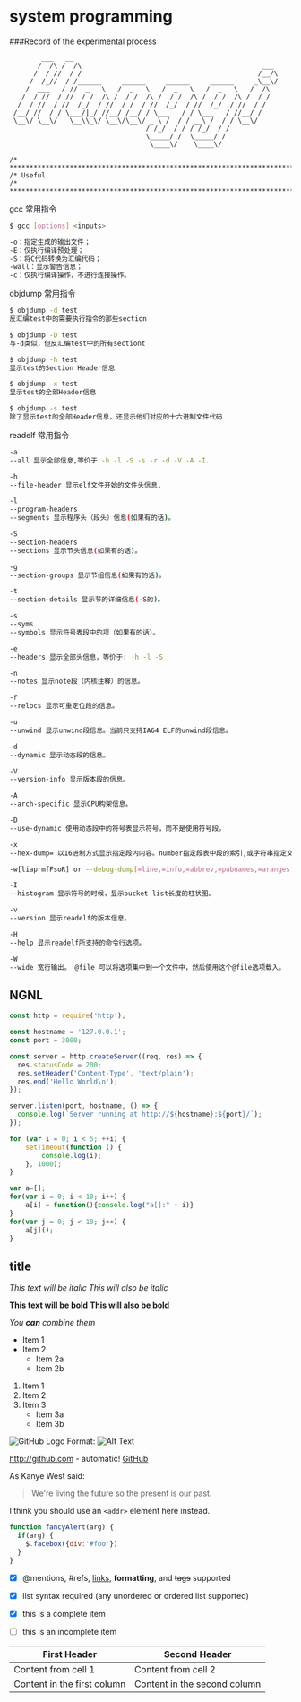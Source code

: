 # system programming


###Record of the experimental process


```
        ___   __
       /  /\ /  /\                                             ___
      /  / //  / /                                            /__/\
     /  /_//  / /______     ______     ______     ______     _\__\/
    /  ___   / //  _   \   /  _   \   /  _   \   /  _   \   /  /\
   /  / //  / //  / /  /\ /  / /  /\ /  / /  /\ /  / /  /\ /  / /
  /  / //  / //  /_/  / //  / /  / //  /_/  / //  /_/  / //  / /
 /__/ //  / / \___/|_/ //__/ /__/ / \___   / / \___   / //__/ /
 \__\/ \__\/   \__\\_\/ \__\/\__\/ _ \ /  / / __\ /  / / \__\/
                                  / /_/  / / / /_/  / /
                                  \_____/ /  \_____/ /     
                                   \____\/    \____\/

```

```
/* ****************************************************************************
/* Useful
/* ****************************************************************************/
```

gcc 常用指令
```bash
$ gcc [options] <inputs>    

-o：指定生成的输出文件；
-E：仅执行编译预处理；
-S：将C代码转换为汇编代码；
-wall：显示警告信息；
-c：仅执行编译操作，不进行连接操作。

```

objdump 常用指令
```bash
$ objdump -d test    
反汇编test中的需要执行指令的那些section    

$ objdump -D test    
与-d类似，但反汇编test中的所有sectiont    

$ objdump -h test    
显示test的Section Header信息

$ objdump -x test    
显示test的全部Header信息

$ objdump -s test    
除了显示test的全部Header信息，还显示他们对应的十六进制文件代码
```

readelf 常用指令
```bash
-a
--all 显示全部信息,等价于 -h -l -S -s -r -d -V -A -I.

-h
--file-header 显示elf文件开始的文件头信息.

-l
--program-headers
--segments 显示程序头（段头）信息(如果有的话)。

-S
--section-headers
--sections 显示节头信息(如果有的话)。

-g
--section-groups 显示节组信息(如果有的话)。

-t
--section-details 显示节的详细信息(-S的)。

-s
--syms
--symbols 显示符号表段中的项（如果有的话）。

-e
--headers 显示全部头信息，等价于: -h -l -S

-n
--notes 显示note段（内核注释）的信息。

-r
--relocs 显示可重定位段的信息。

-u
--unwind 显示unwind段信息。当前只支持IA64 ELF的unwind段信息。

-d
--dynamic 显示动态段的信息。

-V
--version-info 显示版本段的信息。

-A
--arch-specific 显示CPU构架信息。

-D
--use-dynamic 使用动态段中的符号表显示符号，而不是使用符号段。

-x
--hex-dump= 以16进制方式显示指定段内内容。number指定段表中段的索引,或字符串指定文件中的段名。

-w[liaprmfFsoR] or --debug-dump[=line,=info,=abbrev,=pubnames,=aranges,=macro,=frames,=frames-interp,=str,=loc,=Ranges] 显示调试段中指定的内容。

-I
--histogram 显示符号的时候，显示bucket list长度的柱状图。

-v
--version 显示readelf的版本信息。

-H
--help 显示readelf所支持的命令行选项。

-W
--wide 宽行输出。 @file 可以将选项集中到一个文件中，然后使用这个@file选项载入。
```

## NGNL
```js
const http = require('http');

const hostname = '127.0.0.1';
const port = 3000;

const server = http.createServer((req, res) => {
  res.statusCode = 200;
  res.setHeader('Content-Type', 'text/plain');
  res.end('Hello World\n');
});

server.listen(port, hostname, () => {
  console.log(`Server running at http://${hostname}:${port}/`);
});
```


```js
for (var i = 0; i < 5; ++i) {
    setTimeout(function () {
        console.log(i);
    }, 1000);  
}
```
```js
var a=[];  
for(var i = 0; i < 10; i++) {  
    a[i] = function(){console.log("a[]:" + i)}
}
for(var j = 0; j < 10; j++) {
    a[j]();
}
```

## title

*This text will be italic*
_This will also be italic_

**This text will be bold**
__This will also be bold__

_You **can** combine them_

* Item 1
* Item 2
  * Item 2a
  * Item 2b

1. Item 1
2. Item 2
3. Item 3
   * Item 3a
   * Item 3b

![GitHub Logo](/images/logo.png)
Format: ![Alt Text](url)

http://github.com - automatic!
[GitHub](http://github.com)

As Kanye West said:

> We're living the future so
> the present is our past.


I think you should use an
`<addr>` element here instead.


```javascript
function fancyAlert(arg) {
  if(arg) {
    $.facebox({div:'#foo'})
  }
}
```




- [x] @mentions, #refs, [links](), **formatting**, and <del>tags</del> supported
- [x] list syntax required (any unordered or ordered list supported)
- [x] this is a complete item
- [ ] this is an incomplete item



First Header | Second Header
------------ | -------------
Content from cell 1 | Content from cell 2
Content in the first column | Content in the second column
